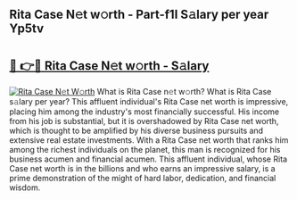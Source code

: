 ## Rita Case N𝚎t w𝚘rth - Part-f1I S𝚊lary per year Yp5tv

# <h2><a href="http://gc3l55.nevu.top/?p=Rita+Case">🔗 👉🔴 Rita Case N𝚎t w𝚘rth - S𝚊lary</a></h2>

[![Rita Case N𝚎t W𝚘rth](https://i.imgur.com/Oavwk0R.jpeg)](http://gc3l55.nevu.top/?p=Rita+Case)
What is Rita Case n𝚎t w𝚘rth? What is Rita Case s𝚊lary per year?
This affluent individual's Rita Case net worth is impressive, placing him among the industry's most financially successful. His income from his job is substantial, but it is overshadowed by Rita Case net worth, which is thought to be amplified by his diverse business pursuits and extensive real estate investments. With a Rita Case net worth that ranks him among the richest individuals on the planet, this man is recognized for his business acumen and financial acumen. This affluent individual, whose Rita Case net worth is in the billions and who earns an impressive salary, is a prime demonstration of the might of hard labor, dedication, and financial wisdom.
